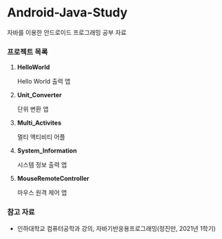# Android-Java-Study

자바를 이용한 안드로이드 프로그래밍 공부 자료



### 프로젝트 목록

1. __HelloWorld__

   Hello World 출력 앱

2. __Unit_Converter__

   단위 변환 앱

3. __Multi_Activites__

   멀티 액티비티 어플

4. __System_Information__

   시스템 정보 출력 앱

5. __MouseRemoteController__

   마우스 원격 제어 앱



### 참고 자료

- 인하대학교 컴퓨터공학과 강의, 자바기반응용프로그래밍(정진만, 2021년 1학기)

